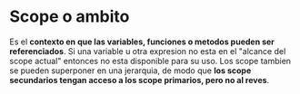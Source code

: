 # Scope o ambito
Es el **contexto en que las variables, funciones o metodos pueden ser referenciados**. Si una variable u otra expresion no esta en el "alcance del scope actual" entonces no esta disponible para su uso. Los scope tambien se pueden superponer en una jerarquia, de modo que **los scope secundarios tengan acceso a los scope primarios, pero no al reves**.